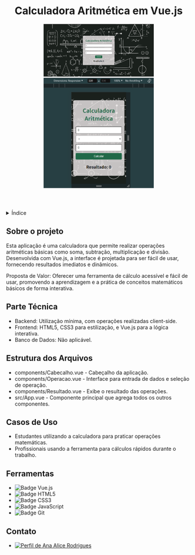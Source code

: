 <!DOCTYPE html>
<html lang="pt-br">
<head>
    <meta charset="UTF-8">
    <meta name="viewport" content="width=device-width, initial-scale=1.0">
    <meta name="description" content="Uma calculadora aritmética simples e intuitiva construída com Vue.js">
    <meta name="keywords" content="Vue.js, Calculadora, Aritmética, WebApp">
    <meta name="author" content="Ana Alice Rodrigues">
</head>
<body>
<header>
    <h1>Calculadora Aritmética em Vue.js</h1>
    <img src="/public/img/01.png" alt="Ícone de calculadora" width="300" height="auto">
    <img src="/public/img/02.png" alt="Ícone de calculadora" width="300" height="auto">
</header>
<details>
    <summary>Índice</summary>
    <ol>
        <li><a href="#sobre-o-projeto">Sobre o projeto</a></li>
        <li><a href="#parte-tecnica">Parte Técnica</a></li>
        <li><a href="#estrutura-dos-arquivos">Estrutura dos Arquivos</a></li>
        <li><a href="#casos-de-uso">Casos de Uso</a></li>
        <li><a href="#ferramentas">Ferramentas</a></li>
        <li><a href="#contato">Contato</a></li>
    </ol>
</details>
<section id="sobre-o-projeto">
    <h2>Sobre o projeto</h2>
    <p>
        Esta aplicação é uma calculadora que permite realizar operações aritméticas básicas como soma, subtração, multiplicação e divisão. Desenvolvida com Vue.js, a interface é projetada para ser fácil de usar, fornecendo resultados imediatos e dinâmicos.
    </p>
    <p>
        Proposta de Valor: Oferecer uma ferramenta de cálculo acessível e fácil de usar, promovendo a aprendizagem e a prática de conceitos matemáticos básicos de forma interativa.
    </p>
</section>
<section id="parte-tecnica">
    <h2>Parte Técnica</h2>
    <ul>
        <li>Backend: Utilização mínima, com operações realizadas client-side.</li>
        <li>Frontend: HTML5, CSS3 para estilização, e Vue.js para a lógica interativa.</li>
        <li>Banco de Dados: Não aplicável.</li>
    </ul>
</section>
<section id="estrutura-dos-arquivos">
    <h2>Estrutura dos Arquivos</h2>
    <ul>
        <li>components/Cabecalho.vue - Cabeçalho da aplicação.</li>
        <li>components/Operacao.vue - Interface para entrada de dados e seleção de operação.</li>
        <li>components/Resultado.vue - Exibe o resultado das operações.</li>
        <li>src/App.vue - Componente principal que agrega todos os outros componentes.</li>
    </ul>
</section>
<section id="casos-de-uso">
    <h2>Casos de Uso</h2>
    <ul>
      <li>Estudantes utilizando a calculadora para praticar operações matemáticas.</li>
      <li>Profissionais usando a ferramenta para cálculos rápidos durante o trabalho.</li>
    </ul>
</section>
<section id="ferramentas">
    <h2>Ferramentas</h2>
    <ul>
        <li><img src="https://img.shields.io/badge/Vue.js-4FC08D?style=for-the-badge&logo=vue.js&logoColor=white" alt="Badge Vue.js"></li>
        <li><img src="https://img.shields.io/badge/HTML-239120?style=for-the-badge&logo=html5&logoColor=white" alt="Badge HTML5"></li>
        <li><img src="https://img.shields.io/badge/CSS3-1572B6?style=for-the-badge&logo=css3&logoColor=white" alt="Badge CSS3"></li>
        <li><img src="https://img.shields.io/badge/JavaScript-F7DF1E?style=for-the-badge&logo=javascript&logoColor=black" alt="Badge JavaScript"></li>
        <li><img src="https://img.shields.io/badge/GIT-E44C30?style=for-the-badge&logo=git&logoColor=white" alt="Badge Git"></li>
    </ul>
</section>
<section id="contato">
    <h2>Contato</h2>
    <ul>
        <li><a href="https://linktr.ee/anaeanali5" target="_blank"><img src="https://img.shields.io/badge/Ana_Alice_Rodrigues-blue?style=for-the-badge" alt="Perfil de Ana Alice Rodrigues"></a></li>
    </ul>
</section>
</body>
</html>

